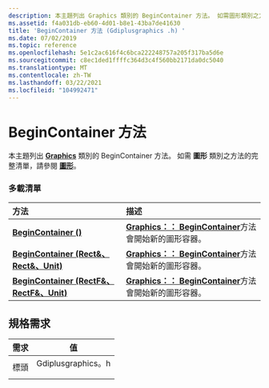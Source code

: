 ```yaml
---
description: 本主題列出 Graphics 類別的 BeginContainer 方法。 如需圖形類別之方法的完整清單，請參閱圖形。
ms.assetid: f4a031db-eb60-4d01-b8e1-43ba7de41630
title: 'BeginContainer 方法 (Gdiplusgraphics .h) '
ms.date: 07/02/2019
ms.topic: reference
ms.openlocfilehash: 5e1c2ac616f4c6bca222248757a205f317ba5d6e
ms.sourcegitcommit: c8ec1ded1ffffc364d3c4f560bb2171da0dc5040
ms.translationtype: MT
ms.contentlocale: zh-TW
ms.lasthandoff: 03/22/2021
ms.locfileid: "104992471"
---
```

# <a name="graphicsbegincontainer-methods"></a>BeginContainer 方法

本主題列出 [**Graphics**](/windows/win32/api/gdiplusgraphics/nl-gdiplusgraphics-graphics) 類別的 BeginContainer 方法。 如需 **圖形** 類別之方法的完整清單，請參閱 [**圖形**](/windows/win32/api/gdiplusgraphics/nl-gdiplusgraphics-graphics)。

### <a name="overload-list"></a>多載清單



| 方法                                                                                                                      | 描述                                                                                                                                                              |
|:----------------------------------------------------------------------------------------------------------------------------|:-------------------------------------------------------------------------------------------------------------------------------------------------------------------------|
| [**BeginContainer ()**](/windows/win32/api/gdiplusgraphics/nf-gdiplusgraphics-graphics-begincontainer(inconstrectf__inconstrectf__inunit))                                                         | [**Graphics：： BeginContainer**](/windows/win32/api/gdiplusgraphics/nf-gdiplusgraphics-graphics-begincontainer(inconstrectf__inconstrectf__inunit))方法會開始新的圖形容器。 <br/>                                      |
| [**BeginContainer (Rect&、Rect&、Unit)**](/windows/win32/api/gdiplusgraphics/nf-gdiplusgraphics-graphics-begincontainer(inconstrect__inconstrect__inunit))     | [**Graphics：： BeginContainer**](/windows/win32/api/gdiplusgraphics/nf-gdiplusgraphics-graphics-begincontainer(inconstrect__inconstrect__inunit))方法會開始新的圖形容器。<br/>   |
| [**BeginContainer (RectF&、RectF&、Unit)**](/previous-versions//ms536157(v=vs.85)) | [**Graphics：： BeginContainer**](/previous-versions//ms536157(v=vs.85))方法會開始新的圖形容器。<br/> |



## <a name="requirements"></a>規格需求



| 需求 | 值 |
|-------------------|----------------------------------------------------------------------------------------------|
| 標頭<br/> | <dl> <dt>Gdiplusgraphics。h</dt> </dl> |



 

 
